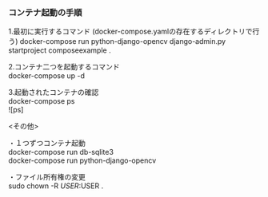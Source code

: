 ### コンテナ起動の手順

1.最初に実行するコマンド (docker-compose.yamlの存在するディレクトリで行う) 
docker-compose run python-django-opencv  django-admin.py startproject composeexample .

2.コンテナ二つを起動するコマンド  
docker-compose up -d

3.起動されたコンテナの確認  
docker-compose ps                       
![ps]



<その他>

・１つずつコンテナ起動  
docker-compose run db-sqlite3  
docker-compose run python-django-opencv

・ファイル所有権の変更  
sudo chown -R $USER:$USER .

